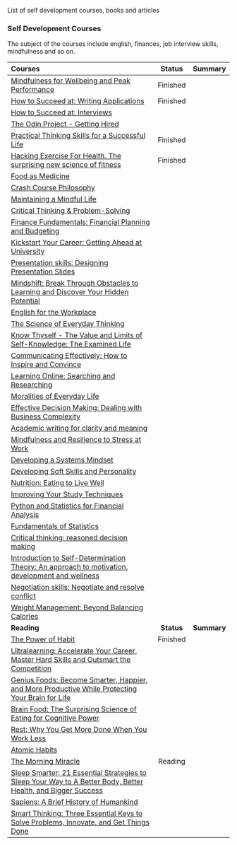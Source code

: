 List of self development courses, books and articles


### Self Development Courses

The subject of the courses include english, finances, job interview skills, mindfulness and so on.

| **Courses**                                               | **Status** | **Summary** |
| :-------------------------------------------------------- | :--------: | :----------: |
| [Mindfulness for Wellbeing and Peak Performance](https://www.futurelearn.com/courses/mindfulness-wellbeing-performance)             | Finished |              |
| [How to Succeed at: Writing Applications](https://www.futurelearn.com/courses/writing-applications) | Finished |              |
| [How to Succeed at: Interviews](https://www.futurelearn.com/courses/interviews) |  |              |
| [The Odin Project - Getting Hired](https://www.theodinproject.com/courses/getting-hired) |            |              |
| [Practical Thinking Skills for a Successful Life](https://www.edx.org/course/practical-thinking-skills-for-a-successful-life) |         Finished   |  |
| [Hacking Exercise For Health. The surprising new science of fitness](https://www.coursera.org/learn/hacking-exercise-health?ranMID=40328&ranEAID=SAyYsTvLiGQ) | Finished |              |
| [Food as Medicine](https://www.futurelearn.com/courses/food-as-medicine) |            |              |
| [Crash Course Philosophy](https://www.youtube.com/playlist?list=PL8dPuuaLjXtNgK6MZucdYldNkMybYIHKR) |            |              |
| [Maintaining a Mindful Life](https://www.futurelearn.com/courses/mindfulness-life) |            |              |
| [Critical Thinking & Problem-Solving](https://www.edx.org/course/critical-thinking-problem-solving) |            |              |
| [Finance Fundamentals: Financial Planning and Budgeting](https://www.futurelearn.com/courses/personal-financial-planning-and-budgeting) |            |              |
| [Kickstart Your Career: Getting Ahead at University](https://www.futurelearn.com/courses/kickstart-your-career) |            |              |
| [Presentation skills: Designing Presentation Slides](https://www.coursera.org/learn/slides) |            |              |
| [Mindshift: Break Through Obstacles to Learning and Discover Your Hidden Potential](https://www.coursera.org/learn/mindshift) |            |              |
| [English for the Workplace](https://www.futurelearn.com/courses/workplace-english) |            |              |
| [The Science of Everyday Thinking](https://www.edx.org/course/the-science-of-everyday-thinking) |            |              |
| [Know Thyself - The Value and Limits of Self-Knowledge: The Examined Life](https://www.coursera.org/learn/know-thyself-the-examined-life) |            |              |
| [Communicating Effectively: How to Inspire and Convince](https://www.edx.org/course/communicating-effectively-how-to-inspire-and-convince) |            |              |
| [Learning Online: Searching and Researching](https://www.futurelearn.com/courses/searching-and-researching) |            |              |
| [Moralities of Everyday Life](https://www.coursera.org/learn/moralities) |            |              |
| [Effective Decision Making: Dealing with Business Complexity](https://www.edx.org/course/effective-decision-making-dealing-with-business-complexity) |            |              |
| [Academic writing for clarity and meaning](https://www.edx.org/course/academic-writing-for-clarity-and-meaning) |            |              |
| [Mindfulness and Resilience to Stress at Work](https://www.edx.org/course/mindfulness-and-resilience-to-stress-at-work) |            |              |
| [Developing a Systems Mindset](https://www.coursera.org/learn/systems-mindset?ranMID=40328) |            |              |
| [Developing Soft Skills and Personality](https://swayam.gov.in/nd1_noc19_hs32/preview) |            |              |
| [Nutrition: Eating to Live Well](https://www.futurelearn.com/courses/eating-while-enjoying-life) |            |              |
| [Improving Your Study Techniques](https://www.futurelearn.com/courses/improving-study-techniques) |            |              |
| [Python and Statistics for Financial Analysis](https://www.coursera.org/learn/python-statistics-financial-analysis?ranMID=40328) |            |              |
| [Fundamentals of Statistics](https://www.edx.org/course/fundamentals-of-statistics) |            |              |
| [Critical thinking: reasoned decision making](https://www.edx.org/course/critical-thinking-reasoned-decision-making) |            |              |
| [Introduction to Self-Determination Theory: An approach to motivation, development and wellness](https://www.coursera.org/learn/self-determination-theory?ranMID=40328) |            |              |
| [Negotiation skills: Negotiate and resolve conflict](https://www.coursera.org/learn/negotiation-skills-conflict?ranMID=40328) |            |              |
| [Weight Management: Beyond Balancing Calories](https://www.coursera.org/learn/weight-management-beyond-balancing-calories?ranMID=40328) |            |              |
| **Reading**                                               | **Status** | **Summary** |
| [The Power of Habit](https://www.amazon.com.br/Power-Habit-What-Business-English-ebook/dp/B0055PGUYU/ref=asc_df_B0055PGUYU) | Finished |              |
| [Ultralearning: Accelerate Your Career, Master Hard Skills and Outsmart the Competition](https://www.amazon.com.br/Ultralearning-Strategies-Mastering-Getting-English-ebook/dp/B07J2CKYXC) |            |              |
| [Genius Foods: Become Smarter, Happier, and More Productive While Protecting Your Brain for Life](https://www.amazon.com.br/Genius-Foods-Smarter-Productive-Protecting-ebook/dp/B07169VV14) |            |              |
| [Brain Food: The Surprising Science of Eating for Cognitive Power](https://www.amazon.com.br/Brain-Food-Surprising-Science-Cognitive-ebook/dp/B071K4DWZ9) |            |              |
| [Rest: Why You Get More Done When You Work Less](https://www.amazon.com.br/Rest-More-Done-When-English-ebook/dp/B06XKQ32J7) |            |              |
| [Atomic Habits]() |            |              |
| [The Morning Miracle]() | Reading |              |
| [Sleep Smarter: 21 Essential Strategies to Sleep Your Way to A Better Body, Better Health, and Bigger Success](https://www.amazon.com.br/Sleep-Smarter-Essential-Strategies-Success-ebook/dp/B019G14UQI) |            |              |
| [Sapiens: A Brief History of Humankind](https://www.amazon.com.br/Sapiens-Uma-breve-história-humanidade-ebook/dp/B00UZLPCGQ) |            |              |
| [Smart Thinking: Three Essential Keys to Solve Problems, Innovate, and Get Things Done](https://www.amazon.com/Smart-Thinking-Essential-Problems-Innovate/dp/0399537759) |            |              |
